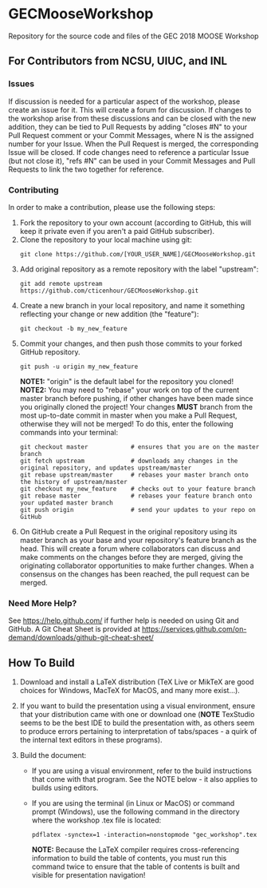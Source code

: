 # GECMooseWorkshop
Repository for the source code and files of the GEC 2018 MOOSE Workshop

## For Contributors from NCSU, UIUC, and INL

### Issues

If discussion is needed for a particular aspect of the workshop, please create an issue for it. This will create a forum for discussion. If changes to the workshop arise from these discussions and can be closed with the new addition, they can be tied to Pull Requests by adding "closes #N" to your Pull Request comment or your Commit Messages, where N is the assigned number for your Issue. When the Pull Request is merged, the corresponding Issue will be closed. If code changes need to reference a particular Issue (but not close it), "refs #N" can be used in your Commit Messages and Pull Requests to link the two together for reference.

### Contributing

In order to make a contribution, please use the following steps:
1) Fork the repository to your own account (according to GitHub, this will keep it private even if you aren't a paid GitHub subscriber).
2) Clone the repository to your local machine using git:
    ```
    git clone https://github.com/[YOUR_USER_NAME]/GECMooseWorkshop.git
    ```
3) Add original repository as a remote repository with the label "upstream":
    ```
    git add remote upstream https://github.com/cticenhour/GECMooseWorkshop.git
    ```
2) Create a new branch in your local repository, and name it something reflecting your change or new addition (the "feature"):
    ```
    git checkout -b my_new_feature
    ```
3) Commit your changes, and then push those commits to your forked GitHub repository.
   ```
   git push -u origin my_new_feature
   ```
   **NOTE1:** "origin" is the default label for the repository you cloned!
   **NOTE2:** You may need to "rebase" your work on top of the current master branch before pushing, if other changes have been made since you originally cloned the project! Your changes **MUST** branch from the most up-to-date commit in master when you make a Pull Request, otherwise they will not be merged! To do this, enter the following commands into your terminal:
   ```
   git checkout master            # ensures that you are on the master branch
   git fetch upstream             # downloads any changes in the original repository, and updates upstream/master
   git rebase upstream/master     # rebases your master branch onto the history of upstream/master
   git checkout my_new_feature    # checks out to your feature branch
   git rebase master              # rebases your feature branch onto your updated master branch
   git push origin                # send your updates to your repo on GitHub
   ```
4) On GitHub create a Pull Request in the original repository using its master branch as your base and your repository's feature branch as the head. This will create a forum where collaborators can discuss and make comments on the changes before they are merged, giving the originating collaborator opportunities to make further changes. When a consensus on the changes has been reached, the pull request can be merged.

### Need More Help?

See https://help.github.com/ if further help is needed on using Git and GitHub. A Git Cheat Sheet is provided at https://services.github.com/on-demand/downloads/github-git-cheat-sheet/

## How To Build
1) Download and install a LaTeX distribution (TeX Live or MikTeX are good choices for Windows, MacTeX for MacOS, and many more exist...).
2) If you want to build the presentation using a visual environment, ensure that your distribution came with one or download one (**NOTE** TexStudio seems to be the best IDE to build the presentation with, as others seem to produce errors pertaining to interpretation of tabs/spaces - a quirk of the internal text editors in these programs).
3) Build the document:

   * If you are using a visual environment, refer to the build instructions that come with that program. See the NOTE below - it also applies to builds using editors.

   * If you are using the terminal (in Linux or MacOS) or command prompt (Windows), use the following command in the directory where the workshop .tex file is located:

      ```
      pdflatex -synctex=1 -interaction=nonstopmode "gec_workshop".tex
      ```

      **NOTE:** Because the LaTeX compiler requires cross-referencing information to build the table of contents, you must run this command twice to ensure that the table of contents is built and visible for presentation navigation!
